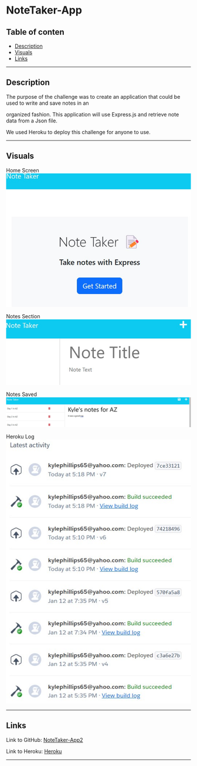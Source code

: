 # NoteTaker-App


 ## Table of conten
 - [Description](#description)
 - [Visuals](#visuals)
 - [Links](#links)

 ***

 ## Description
The purpose of the challenge was to create an application that could be used to write and save notes in an 

organized fashion. This application will use Express.js and retrieve note data from a Json file. 

We used Heroku to deploy this challenge for anyone to use. 

 ***

 ## Visuals
Home Screen
![Home-Screen](./public/assets/images/home_screen.jpg)

Notes Section
![Notes-Section](./public/assets/images/notes_section.jpg)

Notes Saved
![Notes-Saved](./public/assets/images/saved_notes.jpg)

Heroku Log
![Heroku-Log](./public/assets/images/heroku_log.jpg)
 ***

 ## Links 
Link to GitHub: [NoteTaker-App2](https://github.com/KMPhillips20/NoteTaker-App2)


Link to Heroku: [Heroku](https://dashboard.heroku.com/apps/dry-thicket-37346)
 ***